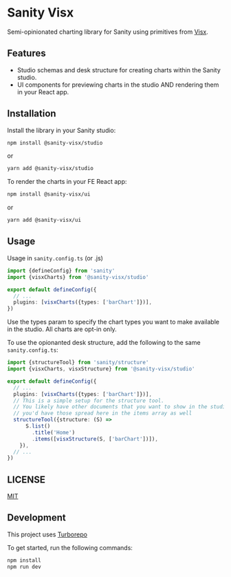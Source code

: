 # Sanity Visx

Semi-opinionated charting library for Sanity using primitives from [Visx](https://github.com/airbnb/visx).


## Features

- Studio schemas and desk structure for creating charts within the Sanity studio.
- UI components for previewing charts in the studio AND rendering them in your React app.

## Installation

Install the library in your Sanity studio:

```sh
npm install @sanity-visx/studio
```
or

```sh
yarn add @sanity-visx/studio
```

To render the charts in your FE React app:

```sh
npm install @sanity-visx/ui
```

or

```sh
yarn add @sanity-visx/ui
```

## Usage

Usage in `sanity.config.ts` (or .js)

```ts
import {defineConfig} from 'sanity'
import {visxCharts} from '@sanity-visx/studio'

export default defineConfig({
  // ...
  plugins: [visxCharts({types: ['barChart']})],
})
```

Use the types param to specify the chart types you want to make available in the studio. All charts are opt-in only.

To use the opionanted desk structure, add the following to the same `sanity.config.ts`:

```ts
import {structureTool} from 'sanity/structure'
import {visxCharts, visxStructure} from '@sanity-visx/studio'

export default defineConfig({
  // ...
  plugins: [visxCharts({types: ['barChart']})],
  // This is a simple setup for the structure tool.
  // You likely have other documents that you want to show in the studio, in which case
  // you'd have those spread here in the items array as well
  structureTool({structure: (S) =>
      S.list()
        .title('Home')
        .items([visxStructure(S, ['barChart'])]),
    }),
  // ...
})
```

## LICENSE

[MIT](./LICENSE)


## Development

This project uses [Turborepo](https://turbo.build)

To get started, run the following commands:

```sh
npm install
npm run dev
```
